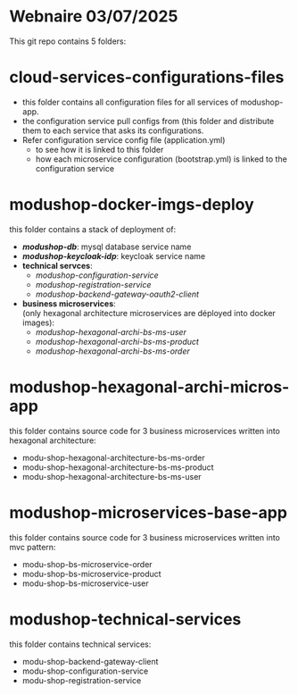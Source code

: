 # Webnaire 03/07/2025
This git repo contains 5 folders:

# cloud-services-configurations-files
- this folder contains all configuration files for all services of modushop-app. 
- the configuration service pull configs from (this folder and distribute them to each service that asks its configurations.
- Refer configuration service config file (application.yml)
   -   to see how it is linked to this folder
   -   how each microservice configuration (bootstrap.yml) is linked to the configuration service
# modushop-docker-imgs-deploy
this folder contains a stack of deployment of:
- ***modushop-db***: mysql database service name
- ***modushop-keycloak-idp***: keycloak service name
-  **technical servces**:
    - _modushop-configuration-service_
    - _modushop-registration-service_
    - _modushop-backend-gateway-oauth2-client_
- **business microservices**:  
(only hexagonal architecture microservices are déployed into docker images):
  -  _modushop-hexagonal-archi-bs-ms-user_
  -  _modushop-hexagonal-archi-bs-ms-product_
  -  _modushop-hexagonal-archi-bs-ms-order_
# modushop-hexagonal-archi-micros-app
this folder contains source code for 3 business microservices written into hexagonal architecture:
  - modu-shop-hexagonal-architecture-bs-ms-order
  - modu-shop-hexagonal-architecture-bs-ms-product
  - modu-shop-hexagonal-architecture-bs-ms-user
# modushop-microservices-base-app
this folder contains source code for 3 business microservices written into mvc pattern:
- modu-shop-bs-microservice-order
- modu-shop-bs-microservice-product
- modu-shop-bs-microservice-user
# modushop-technical-services
this folder contains technical services:
- modu-shop-backend-gateway-client
- modu-shop-configuration-service
- modu-shop-registration-service
